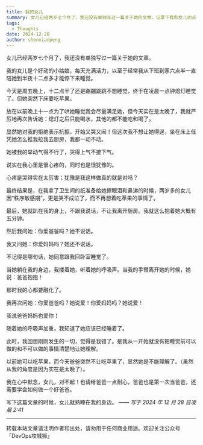 ```yaml
---
title: 我的女儿
summary: 女儿已经两岁七个月了，我还没有单独写过一篇关于她的文章。记录下我和女儿的点滴生活。
tags:
  - Thoughts
date: 2024-12-28
author: shenxianpeng
---
```


女儿已经两岁七个月了，我还没有单独写过一篇关于她的文章。

我的女儿是个好动的小姑娘，每天充满活力，以至于经常我从下班到家六点半一直陪她到半夜十二点多才能停下来睡觉。

今天是周五晚上，十二点半了还是蹦蹦跳跳不想睡觉，终于在凌晨一点钟熄灯睡觉了。但她突然下床要吃苹果。



放在以前晚上十一点为了哄她睡觉我会尽量满足她，但今天实在是太晚了，我就严厉地再次告诉她：熄灯之后只能喝水，其他的都不能吃和喝了。

显然她对我的拒绝表示抗拒，开始又哭又闹！但这次我不想让她得逞，坐在床上任凭她怎么推我拉我去厨房，我都一动不动。

她被我的举动气得不行了，哭得上气不接下气。

说实在我心里是很心疼的，同时也是很犹豫的。

心疼是哭得实在太厉害；犹豫是我这样做真的就是对吗？

最终结果是，在我拿了卫生间的纸准备给她擦眼泪和鼻涕的时候，两岁多的女儿因“秩序敏感期”，更是哭不成泣了，而不再想着吃苹果的事情了。

最后，她就趴在我的身上，不跟我说话，不让我离开厨房。我就这么抱着她大概有五分钟。

然后我问她：你爱爸爸吗？她不说话。

我又问她：你爱妈妈吗？她还不说话。

不记得是哪句话，她同意跟我回卧室睡觉了。

当她躺在我的身边，我搂着她，听着她的呼吸声。当我的手臂离开她的时候，她说：爸爸抱抱！

那时我的心都要融化了。

我再次问她：你爱爸爸吗？她说爱！你爱妈妈吗？她说爱！

我说爸爸妈妈也爱你！

随着她的呼吸声加重，我知道了她应该已经睡着了。

此时，我回想刚刚发生的一切，觉得是我错了。是我从一开始就没有把睡觉前可以做的和不可以做的事情清楚地让她理解。

以前她可以吃苹果，而今天爸爸突然不让吃苹果了，显然她是不能理解了。（虽然从我的角度是因为实在是太晚了）。

我在心中默念，女儿，对不起！也请给爸爸一点耐心，爸爸也是第一次当爸爸，还需要学会如何做一个好爸爸。

写下这篇文章的时候，女儿就熟睡在我的身边。 ——  _写于 2024 年 12 月 28 日凌晨 2:41_

---

转载本站文章请注明作者和出处，请勿用于任何商业用途。欢迎关注公众号「DevOps攻城狮」

